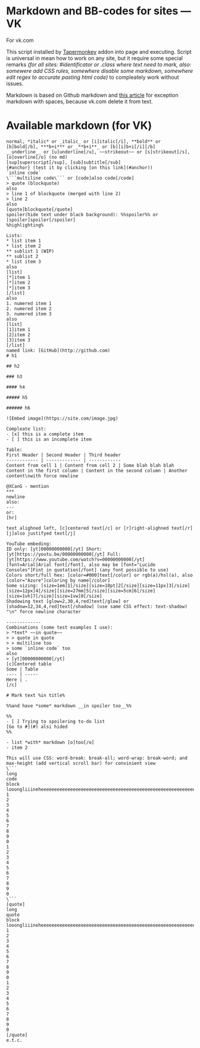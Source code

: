 # Markdown and BB-codes for sites — VK
For vk.com

This script installed by [Tapermonkey](http://tampermonkey.net/) addon into page and executing.
Script is universal in mean how to work on any site, but it require some special remarks _(for all sites: #identificator or .class where text need to mark, also: somewere add CSS rules, somewhere disable some markdown, somewhere edit regex to accurate pasting html code)_ to compleately work without issues.

Markdown is based on Github markdown and [this article](https://daringfireball.net/projects/markdown/syntax) for exception markdown with spaces, because vk.com delete it from text.

# Available markdown (for VK)

```
normal, *italic* or _italic_ or [i]italic[/i], **bold** or [b]bold[/b], ***b+i*** or _**b+i**_ or [b][i]b+i[/i][/b]
__underline__ or [u]underline[/u], ~~strikeout~~ or [s]strikeout[/s], [o]overline[/o] (no md)
[sup]superscript[/sup], [sub]subtitle[/sub]
{#anchor} (test it by clicking [on this link](#anchor))
`inline code`
\```multiline code\``` or [code]also code[/code]
> quote (blockquote)
also
> line 1 of blockquote (merged with line 2)
> line 2
also
[quote]blockquote[/quote]
spoiler(hide text under black background): %%spoiler%% or [spoiler]spoiler[/spoiler]
%highlighting%

Lists:
* list item 1
* list item 2
** sublist 1 (WIP)
** sublist 2
* list item 3
also
[list]
[*]item 1
[*]item 2
[*]item 3
[/list]
also
1. numered item 1
2. numered item 2
3. numered item 3
also
[list]
[1]item 1
[2]item 2
[3]item 3
[/list]
named link: [GitHub](http://github.com)
# h1

## h2

### h3

#### h4

##### h5

###### h6

![Embed image](https://site.com/image.jpg)

Compleate list:
- [x] this is a complete item
- [ ] this is an incomplete item

Table:
First Header | Second Header | Third header
------------ | ------------- | ------------
Content from cell 1 | Content from cell 2 | Some blah blah blah
Content in the first column | Content in the second column | Another content\nwith force newline

@XCanG - mention
***
newline
also:
---
or:
[hr]

text alighned left, [c]centered text[/c] or [r]right-alighned text[/r]
[j]also justifyed text[/j]

YouTube embeding:
ID only: [yt]00000000000[/yt] Short: [yt]https://youtu.be/00000000000[/yt] Full: [yt]https://www.youtube.com/watch?v=00000000000[/yt]
[font=Arial]Arial font[/font], also may be [font="Lucide Consoles"]Fint in quotation[/font] (any font possible to use)
Colors short/full hex: [color=#000]text[/color] or rgb(a)/hsl(a), also [color="Azure"]coloring by name[/color]
Some sizing: [size=1em]1[/size][size=10pt]2[/size][size=11px]3[/size][size=12px]4[/size][size=27mm]5[/size][size=5cm]6[/size][size=1vh]7[/size][size=1vw]8[/size]
Shadowing text [glow=2,30,4,red]text[/glow] or [shadow=12,34,4,red]text[/shadow] (use same CSS effect: text-shadow)
"\n" force newline character

-------------
Combinations (some test examples I use):
> *text* ~~in quote~~
> > quote in quote
> > multiline too
> some `inline code` too
also
> [yt]00000000000[/yt]
[c]Centered table
Some | Table
---- | -----
Here | .
[/c]

# Mark text %in title%

%%and have *some* markdown __in spoiler too__%%

%%
- [ ] Trying to spoilering to-do list
[Go to #](#) alsi hided
%%

- list *with* markdown [o]too[/o]
- item 2

This will use CSS: word-break: break-all; word-wrap: break-word; and max-height (add vertical scroll bar) for convinient view
\```
long
code
block
looongliiineheeeeeeeeeeeeeeeeeeeeeeeeeeeeeeeeeeeeeeeeeeeeeeeeeeeeeeeeeeeereeeeeeeeeeeeeeeeeeeeeeeeeeeeeeeeee
1
2
3
4
5
6
7
8
9
0
1
2
3
4
5
6
7
8
9
0
\```
[quote]
long
quote
block
looongliiineheeeeeeeeeeeeeeeeeeeeeeeeeeeeeeeeeeeeeeeeeeeeeeeeeeeeeeeeeeeereeeeeeeeeeeeeeeeeeeeeeeeeeeeeeeeee
1
2
3
4
5
6
7
8
9
0
1
2
3
4
5
6
7
8
9
0
[/quote]
e.t.c.
```
